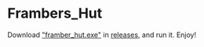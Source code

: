 # Frambers_Hut

Download ["framber_hut.exe"](https://github.com/flipityflop/Frambers_Hut/releases/download/v0.1/frambers_hut.exe) in [releases](https://github.com/flipityflop/Frambers_Hut/releases), and run it.
Enjoy!
